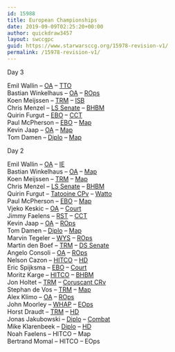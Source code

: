 ```yaml
---
id: 15988
title: European Championships
date: 2019-09-09T02:25:20+00:00
author: quickdraw3457
layout: swccgpc
guid: https://www.starwarsccg.org/15978-revision-v1/
permalink: /15978-revision-v1/
---
```

Day 3

Emil Wallin – <a rel="noreferrer noopener" aria-label="OA (opens in a new tab)" href="https://www.starwarsccg.org/2019-ec-day-3-emil-wallin-ls-oa/" target="_blank">OA</a> – <a rel="noreferrer noopener" aria-label="TTO (opens in a new tab)" href="https://www.starwarsccg.org/2019-ec-day-3-emil-wallin-ds-tto/" target="_blank">TTO</a>  
Bastian Winkelhaus – <a rel="noreferrer noopener" aria-label="OA (opens in a new tab)" href="https://www.starwarsccg.org/2019-ec-day-3-bastian-winkelhaus-ls-oa/" target="_blank">OA</a> – <a rel="noreferrer noopener" aria-label="ROps (opens in a new tab)" href="https://www.starwarsccg.org/2019-ec-day-3-bastian-winkelhaus-ds-ropsv/" target="_blank">ROps</a>  
Koen Meijssen – <a rel="noreferrer noopener" aria-label="TRM (opens in a new tab)" href="https://www.starwarsccg.org/2019-ec-day-3-koen-meijssen-ls-trm/" target="_blank">TRM</a> – <a rel="noreferrer noopener" aria-label="ISB (opens in a new tab)" href="https://www.starwarsccg.org/2019-ec-day-3-koen-meijssen-ds-isb/" target="_blank">ISB</a>  
Chris Menzel – <a rel="noreferrer noopener" aria-label="LS Senate (opens in a new tab)" href="https://www.starwarsccg.org/2019-ec-day-3-chris-menzel-ls-senate/" target="_blank">LS Senate</a> – <a rel="noreferrer noopener" aria-label="BHBM (opens in a new tab)" href="https://www.starwarsccg.org/2019-ec-day-3-chris-menzel-ds-bhbm/" target="_blank">BHBM</a>  
Quirin Furgut – <a rel="noreferrer noopener" aria-label="EBO (opens in a new tab)" href="https://www.starwarsccg.org/2019-ec-day-3-quirin-furgut-ls-hoth-cpv/" target="_blank">EBO</a> – <a rel="noreferrer noopener" aria-label="CCT (opens in a new tab)" href="https://www.starwarsccg.org/2019-ec-day-3-quirin-furgut-ds-cct/" target="_blank">CCT</a>  
Paul McPherson – <a rel="noreferrer noopener" aria-label="EBO (opens in a new tab)" href="https://www.starwarsccg.org/2019-ec-day-3-paul-mcpherson-ls-ebo/" target="_blank">EBO</a> – <a rel="noreferrer noopener" aria-label="Map (opens in a new tab)" href="https://www.starwarsccg.org/2019-ec-day-3-paul-mcpherson-ds-map/" target="_blank">Map</a>  
Kevin Jaap – <a rel="noreferrer noopener" aria-label="OA (opens in a new tab)" href="https://www.starwarsccg.org/2019-ec-day-3-kevin-jaap-ls-oa/" target="_blank">OA</a> – <a rel="noreferrer noopener" aria-label="Map (opens in a new tab)" href="https://www.starwarsccg.org/2019-ec-day-3-kevin-jaap-ds-map/" target="_blank">Map</a>  
Tom Damen – <a rel="noreferrer noopener" aria-label="Diplo (opens in a new tab)" href="https://www.starwarsccg.org/2019-ec-day-3-tom-damen-ls-diplo/" target="_blank">Diplo</a> – <a href="https://www.starwarsccg.org/2019-ec-day-3-tom-damen-ds-map/" target="_blank" rel="noreferrer noopener" aria-label="Map (opens in a new tab)">Map</a> 

Day 2

Emil Wallin – <a rel="noreferrer noopener" aria-label="OA (opens in a new tab)" href="https://www.starwarsccg.org/2019-ec-day-2-emil-wallin-ls-oa/" target="_blank">OA</a> – <a rel="noreferrer noopener" aria-label="IE (opens in a new tab)" href="https://www.starwarsccg.org/2019-ec-day-2-emil-wallin-ds-ie/" target="_blank">IE</a>  
Bastian Winkelhaus – <a rel="noreferrer noopener" aria-label="OA (opens in a new tab)" href="https://www.starwarsccg.org/2019-ec-day-2-bastian-winklehaus-ls-oa/" target="_blank">OA</a> – <a rel="noreferrer noopener" aria-label="Map (opens in a new tab)" href="https://www.starwarsccg.org/2019-ec-day-2-bastian-winklehaus-ds-map/" target="_blank">Map</a>  
Koen Meijssen – <a rel="noreferrer noopener" aria-label="TRM (opens in a new tab)" href="https://www.starwarsccg.org/2019-ec-day-2-koen-meijssen-ls-trm/" target="_blank">TRM</a> – <a rel="noreferrer noopener" aria-label="Map (opens in a new tab)" href="https://www.starwarsccg.org/2019-ec-day-2-koen-meijssen-ds-map/" target="_blank">Map</a>  
Chris Menzel – <a rel="noreferrer noopener" aria-label="LS Senate (opens in a new tab)" href="https://www.starwarsccg.org/2019-ec-day-2-chris-menzel-ls-senate/" target="_blank">LS Senate</a> – <a rel="noreferrer noopener" aria-label="BHBM (opens in a new tab)" href="https://www.starwarsccg.org/2019-ec-day-2-chris-menzel-ds-bhbm/" target="_blank">BHBM</a>  
Quirin Furgut – <a rel="noreferrer noopener" aria-label="Tatooine CPv (opens in a new tab)" href="https://www.starwarsccg.org/2019-ec-day-2-quirin-furgut-ls-tatooine-cpv/" target="_blank">Tatooine CPv</a> – <a rel="noreferrer noopener" aria-label="Watto (opens in a new tab)" href="https://www.starwarsccg.org/2019-ec-day-2-quirin-furgut-ds-watto/" target="_blank">Watto</a>  
Paul McPherson – <a rel="noreferrer noopener" aria-label="EBO (opens in a new tab)" href="https://www.starwarsccg.org/2019-ec-day-2-paul-mcpherson-ls-ebo/" target="_blank">EBO</a> – <a rel="noreferrer noopener" aria-label="Map (opens in a new tab)" href="https://www.starwarsccg.org/2019-ec-day-2-paul-mcpherson-ds-map/" target="_blank">Map</a>  
Vjeko Keskic – <a rel="noreferrer noopener" aria-label="OA (opens in a new tab)" href="https://www.starwarsccg.org/2019-ec-day-2-vjeko-keskic-ls-oa/" target="_blank">OA</a> – <a rel="noreferrer noopener" aria-label="Court (opens in a new tab)" href="https://www.starwarsccg.org/2019-ec-day-2-vjeko-keskic-ds-court/" target="_blank">Court</a>  
Jimmy Faelens – <a rel="noreferrer noopener" aria-label="RST (opens in a new tab)" href="https://www.starwarsccg.org/2019-ec-day-2-jimmy-faelens-ls-rst/" target="_blank">RST</a> – <a rel="noreferrer noopener" aria-label="CCT (opens in a new tab)" href="https://www.starwarsccg.org/2019-ec-day-2-jimmy-faelens-ds-cct/" target="_blank">CCT</a>  
Kevin Jaap – <a rel="noreferrer noopener" aria-label="OA (opens in a new tab)" href="https://www.starwarsccg.org/2019-ec-day-2-kevin-jaap-ls-oa/" target="_blank">OA</a> – <a rel="noreferrer noopener" aria-label="ROps (opens in a new tab)" href="https://www.starwarsccg.org/2019-ec-day-2-kevin-jaap-ds-ropsv/" target="_blank">ROps</a>  
Tom Damen – <a rel="noreferrer noopener" aria-label="Diplo (opens in a new tab)" href="https://www.starwarsccg.org/2019-ec-day-2-tom-damen-ls-diplo/" target="_blank">Diplo</a> – <a rel="noreferrer noopener" aria-label="Map (opens in a new tab)" href="https://www.starwarsccg.org/2019-ec-day-2-tom-damen-ds-map/" target="_blank">Map</a>  
Marvin Tegeler – <a rel="noreferrer noopener" aria-label="WYS (opens in a new tab)" href="https://www.starwarsccg.org/2019-ec-marvin-tegeler-ls-wys/" target="_blank">WYS</a> – <a rel="noreferrer noopener" aria-label="ROps (opens in a new tab)" href="https://www.starwarsccg.org/2019-ec-marvin-tegeler-ds-ropsv/" target="_blank">ROps</a>  
Martin den Boef – <a rel="noreferrer noopener" aria-label="TRM (opens in a new tab)" href="https://www.starwarsccg.org/2019-ec-day-2-martin-den-boef-ls-trm/" target="_blank">TRM</a> – <a rel="noreferrer noopener" aria-label="DS Senate (opens in a new tab)" href="https://www.starwarsccg.org/2019-ec-day-2-martin-den-boef-ds-senate/" target="_blank">DS Senate</a>  
Angelo Consoli – <a rel="noreferrer noopener" aria-label="OA (opens in a new tab)" href="https://www.starwarsccg.org/2019-ec-day-2-angelo-consoli-ls-oa/" target="_blank">OA</a> – <a rel="noreferrer noopener" aria-label="ROps (opens in a new tab)" href="https://www.starwarsccg.org/2019-ec-day-2-angelo-consoli-ds-ropsv/" target="_blank">ROps</a>  
Nelson Cazon – <a rel="noreferrer noopener" aria-label="HITCO (opens in a new tab)" href="https://www.starwarsccg.org/2019-ec-day-2-nelson-cazon-ls-hitco/" target="_blank">HITCO</a> – <a rel="noreferrer noopener" aria-label="HD (opens in a new tab)" href="https://www.starwarsccg.org/2019-ec-day-2-nelson-cazon-ds-hunt-down/" target="_blank">HD</a>  
Eric Spijksma – <a rel="noreferrer noopener" aria-label="EBO (opens in a new tab)" href="https://www.starwarsccg.org/2019-ec-day-2-eric-spijksma-ls-ebo/" target="_blank">EBO</a> – <a rel="noreferrer noopener" aria-label="Court (opens in a new tab)" href="https://www.starwarsccg.org/2019-ec-day-2-eric-spijksma-ds-court/" target="_blank">Court</a>  
Moritz Karge – <a rel="noreferrer noopener" aria-label="HITCO (opens in a new tab)" href="https://www.starwarsccg.org/2019-ec-day-2-moritz-karge-ls-hitco/" target="_blank">HITCO</a> – <a rel="noreferrer noopener" aria-label="BHBM (opens in a new tab)" href="https://www.starwarsccg.org/2019-ec-day-2-moritz-karge-ds-bhbm/" target="_blank">BHBM</a>  
Jon Holtet – <a rel="noreferrer noopener" aria-label="TRM (opens in a new tab)" href="https://www.starwarsccg.org/2019-ec-day-2-jon-holtet-ls-trm/" target="_blank">TRM</a> – <a rel="noreferrer noopener" aria-label="Coruscant CRv (opens in a new tab)" href="https://www.starwarsccg.org/2019-ec-day-2-jon-holtet-ds-coruscant-crv/" target="_blank">Coruscant CRv</a>  
Stephan de Vos – <a rel="noreferrer noopener" aria-label="TRM (opens in a new tab)" href="https://www.starwarsccg.org/2019-ec-day-2-stephan-de-vos-ls-trm/" target="_blank">TRM</a> – <a rel="noreferrer noopener" aria-label="Map (opens in a new tab)" href="https://www.starwarsccg.org/2019-ec-day-2-stephan-de-vos-ds-map/" target="_blank">Map</a>  
Alex Klimo – <a rel="noreferrer noopener" aria-label="OA (opens in a new tab)" href="https://www.starwarsccg.org/2019-ec-day-2-alex-klimo-ls-oa/" target="_blank">OA</a> – <a rel="noreferrer noopener" aria-label="ROps (opens in a new tab)" href="https://www.starwarsccg.org/2019-ec-day-2-alex-klimo-ds-ropsv/" target="_blank">ROps</a>  
John Moorley – <a rel="noreferrer noopener" aria-label="WHAP (opens in a new tab)" href="https://www.starwarsccg.org/2019-ec-day-2-john-moorley-ls-whap/" target="_blank">WHAP</a> – <a rel="noreferrer noopener" aria-label="EOps (opens in a new tab)" href="https://www.starwarsccg.org/2019-ec-day-2-john-moorley-ds-endor-ops/" target="_blank">EOps</a>  
Horst Draudt – <a rel="noreferrer noopener" aria-label="TRM (opens in a new tab)" href="https://www.starwarsccg.org/2019-ec-day-2-horst-draudt-ls-trm/" target="_blank">TRM</a> – <a rel="noreferrer noopener" aria-label="HD (opens in a new tab)" href="https://www.starwarsccg.org/2019-ec-day-2-horst-draudt-ds-hunt-down/" target="_blank">HD</a>  
Jonas Jakubowski – <a rel="noreferrer noopener" aria-label="Diplo (opens in a new tab)" href="https://www.starwarsccg.org/2019-ec-day-2-jonas-jakubowski-ls-diplo/" target="_blank">Diplo</a> – <a rel="noreferrer noopener" aria-label="Combat (opens in a new tab)" href="https://www.starwarsccg.org/2019-ec-day-2-jonas-jakubowski-ds-dark-combat/" target="_blank">Combat</a>  
Mike Klarenbeek – <a rel="noreferrer noopener" aria-label="Diplo (opens in a new tab)" href="https://www.starwarsccg.org/2019-ec-day-2-mike-klarenbeek-ls-diplo/" target="_blank">Diplo</a> – <a href="https://www.starwarsccg.org/2019-ec-day-2-mike-klarenbeek-ds-hunt-down/" target="_blank" rel="noreferrer noopener" aria-label="HD (opens in a new tab)">HD</a>  
Noah Faelens – HITCO – Map  
Bertrand Momal – HITCO – EOps